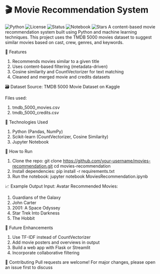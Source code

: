 # 🎬 Movie Recommendation System
![Python](https://img.shields.io/badge/Python-3.8%2B-blue.svg)
![License](https://img.shields.io/badge/License-MIT-green.svg)
![Status](https://img.shields.io/badge/Status-Completed-brightgreen.svg)
![Notebook](https://img.shields.io/badge/Notebook-Jupyter-orange.svg)
![Stars](https://img.shields.io/github/stars/Jasleen0107/machine-learning-project?style=social)
A content-based movie recommendation system built using Python and machine learning techniques. This project uses the TMDB 5000 movies dataset to suggest similar movies based on cast, crew, genres, and keywords.

📌 Features
1. Recommends movies similar to a given title
2. Uses content-based filtering (metadata-driven)
3. Cosine similarity and CountVectorizer for text matching
4. Cleaned and merged movie and credits datasets

🗃️ Dataset
Source: TMDB 5000 Movie Dataset on Kaggle

Files used:
1. tmdb_5000_movies.csv
2. tmdb_5000_credits.csv

🔧 Technologies Used
1. Python (Pandas, NumPy)
2. Scikit-learn (CountVectorizer, Cosine Similarity)
3. Jupyter Notebook

🚀 How to Run
1. Clone the repo:
git clone https://github.com/your-username/movies-recommendation.git
cd movies-recommendation
2. Install dependencies:
pip install -r requirements.txt
3. Run the notebook:
jupyter notebook MoviesRecommendation.ipynb

📈 Example Output
Input: Avatar
Recommended Movies:
1. Guardians of the Galaxy
2. John Carter
3. 2001: A Space Odyssey
4. Star Trek Into Darkness
5. The Hobbit

🧠 Future Enhancements
1. Use TF-IDF instead of CountVectorizer
2. Add movie posters and overviews in output
3. Build a web app with Flask or Streamlit
4. Incorporate collaborative filtering

🤝 Contributing
Pull requests are welcome! For major changes, please open an issue first to discuss
